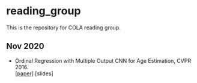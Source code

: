 # reading_group
This is the repository for COLA reading group.

## Nov 2020
- Ordinal Regression with Multiple Output CNN for Age Estimation, CVPR 2016.<br>
[[paper]](https://openaccess.thecvf.com/content_cvpr_2016/papers/Niu_Ordinal_Regression_With_CVPR_2016_paper.pdf) [slides]
